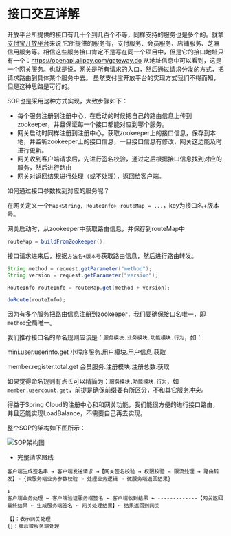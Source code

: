 # 接口交互详解

开放平台所提供的接口有几十个到几百个不等，同样支持的服务也是多个的。就拿[支付宝开放平台](https://docs.open.alipay.com/api)来说
它所提供的服务有，支付服务、会员服务、店铺服务、芝麻信用服务等。相信这些服务接口肯定不是写在同一个项目中，但是它的接口地址只有一个：https://openapi.alipay.com/gateway.do
从地址信息中可以看到，这是一个网关服务。也就是说，网关是所有请求的入口，然后通过请求分发的方式，把请求路由到具体某个服务中去。
虽然支付宝开放平台的实现方式我们不得而知，但是这种思路是可行的。

SOP也是采用这种方式实现，大致步骤如下：

- 每个服务注册到注册中心，在启动的时候把自己的路由信息上传到zookeeper，并且保证每一个接口都能对应到哪个服务。
- 网关启动时同样注册到注册中心，获取zookeeper上的接口信息，保存到本地，并监听zookeeper上的接口信息，一旦接口信息有修改，网关这边能及时进行更新。
- 网关收到客户端请求后，先进行签名校验，通过之后根据接口信息找到对应的服务，然后进行路由
- 网关对返回结果进行处理（或不处理），返回给客户端。

如何通过接口参数找到对应的服务呢？

在网关定义一个`Map<String, RouteInfo> routeMap = ...`，key为接口名+版本号。

网关启动时，从zookeeper中获取路由信息，并保存到routeMap中

```java
routeMap = buildFromZookeeper();
```

接口请求进来后，根据`方法名+版本号`获取路由信息，然后进行路由转发。

```java
String method = request.getParameter("method");
String version = request.getParameter("version");

RouteInfo routeInfo = routeMap.get(method + version);

doRoute(routeInfo);
```

因为有多个服务把路由信息注册到zookeeper，我们要确保接口名唯一，即`method`全局唯一。

我们推荐接口名的命名规则应该是：`服务模块.业务模块.功能模块.行为`，如：

mini.user.userinfo.get  小程序服务.用户模块.用户信息.获取

member.register.total.get 会员服务.注册模块.注册总数.获取

如果觉得命名规则有点长可以精简为：`服务模块.功能模块.行为`，如`member.usercount.get`，前提是确保前缀要有所区分，不和其它服务冲突。

得益于Spring Cloud的注册中心和和网关功能，我们能很方便的进行接口路由，并且还能实现LoadBalance，不需要自己再去实现。

整个SOP的架构如下图所示：

![SOP架构图](https://images.gitee.com/uploads/images/2019/0309/093312_8afb4789_332975.png "sop.png")

- 完整请求路线

```
客户端生成签名串 → 客户端发送请求 →【网关签名校验 → 权限校验 → 限流处理 → 路由转发】→ {微服务端业务参数校验 → 处理业务逻辑 → 微服务端返回结果}
                                                                                                                     ↓
客户端业务处理 ← 客户端验证服务端签名 ← 客户端收到结果 ← -------------【网关返回最终结果 ← 生成服务端签名 ← 网关处理结果】← 结果返回到网关   

【】：表示网关处理  
{}：表示微服务端处理                                     
```